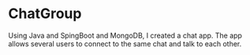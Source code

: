 # ChatGroup

Using Java and SpingBoot and MongoDB, I created a chat app. The app allows several users to connect to the same chat and talk to each other.
